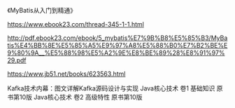 《MyBatis从入门到精通》

https://www.ebook23.com/thread-345-1-1.html

http://pdf.ebook23.com/ebook/5_mybatis%E7%9B%B8%E5%85%B3/MyBatis%E4%BB%8E%E5%85%A5%E9%97%A8%E5%88%B0%E7%B2%BE%E9%80%9A__%E5%88%98%E5%A2%9E%E8%BE%89%28%E8%91%97%29.pdf

https://www.jb51.net/books/623563.html

Kafka技术内幕：图文详解Kafka源码设计与实现
Java核心技术 卷1 基础知识 原书第10版
Java核心技术 卷2 高级特性 原书第10版
